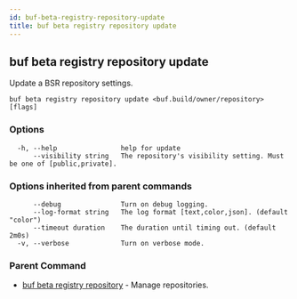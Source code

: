 ```yaml
---
id: buf-beta-registry-repository-update
title: buf beta registry repository update
---
```

## buf beta registry repository update

Update a BSR repository settings.

```
buf beta registry repository update <buf.build/owner/repository> [flags]
```

### Options

```
  -h, --help                help for update
      --visibility string   The repository's visibility setting. Must be one of [public,private].
```

### Options inherited from parent commands

```
      --debug               Turn on debug logging.
      --log-format string   The log format [text,color,json]. (default "color")
      --timeout duration    The duration until timing out. (default 2m0s)
  -v, --verbose             Turn on verbose mode.
```

### Parent Command

* [buf beta registry repository](buf-beta-registry-repository.md)	 - Manage repositories.
